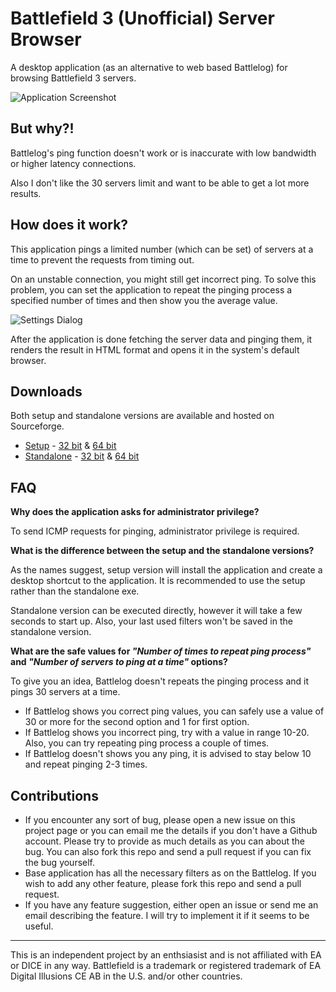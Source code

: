 Battlefield 3 (Unofficial) Server Browser
============================

A desktop application (as an alternative to web based Battlelog) for browsing Battlefield 3 servers.

![Application Screenshot](https://github.com/vivekagr/bf3/raw/master/images/app.png "Battlefield 3 Server Browser")


But why?!
----------

Battlelog's ping function doesn't work or is inaccurate with low bandwidth or higher latency connections.

Also I don't like the 30 servers limit and want to be able to get a lot more results.


How does it work?
------------------

This application pings a limited number (which can be set) of servers at a time to prevent the requests from timing out.

On an unstable connection, you might still get incorrect ping.
To solve this problem, you can set the application to repeat the pinging process a specified number of times and then show you 
the average value.

![Settings Dialog](https://github.com/vivekagr/bf3/raw/master/images/settings.png "Settings Dialog")

After the application is done fetching the server data and pinging them, it renders the result in HTML format and opens it in the system's default browser.


Downloads
----------

Both setup and standalone versions are available and hosted on Sourceforge.

* [Setup](http://sourceforge.net/projects/bf3sb/files/setup/) - [32 bit](http://sourceforge.net/projects/bf3sb/files/setup/bf3sb_setup_32bit.exe/download) & [64 bit](http://sourceforge.net/projects/bf3sb/files/setup/bf3sb_setup_64bit.exe/download)
* [Standalone](http://sourceforge.net/projects/bf3sb/files/standalone/) - [32 bit](http://sourceforge.net/projects/bf3sb/files/standalone/BF3%20Server%20Browser%20%2832-bit%29.exe/download) & [64 bit](http://sourceforge.net/projects/bf3sb/files/standalone/BF3%20Server%20Browser%20%2864-bit%29.exe/download)

FAQ
----

__Why does the application asks for administrator privilege?__

To send ICMP requests for pinging, administrator privilege is required.

__What is the difference between the setup and the standalone versions?__

As the names suggest, setup version will install the application and create a desktop shortcut to the application. It is recommended to use the setup rather than the standalone exe.

Standalone version can be executed directly, however it will take a few seconds to start up. Also, your last used filters won't be saved in the standalone version.

__What are the safe values for *"Number of times to repeat ping process"* and *"Number of servers to ping at a time"* options?__

To give you an idea, Battlelog doesn't repeats the pinging process and it pings 30 servers at a time.
* If Battlelog shows you correct ping values, you can safely use a value of 30 or more for the second option and 1 for first option.
* If Battlelog shows you incorrect ping, try with a value in range 10-20. Also, you can try repeating ping process a couple of times.
* If Battlelog doesn't shows you any ping, it is advised to stay below 10 and repeat pinging 2-3 times.

Contributions
--------------

* If you encounter any sort of bug, please open a new issue on this project page or you can email me the details if you don't have a Github account. Please try to provide as much details as you can about the bug. You can also fork this repo and send a pull request if you can fix the bug yourself.
* Base application has all the necessary filters as on the Battlelog. If you wish to add any other feature, please fork this repo and send a pull request.
* If you have any feature suggestion, either open an issue or send me an email describing the feature. I will try to implement it if it seems to be useful.

---------------------------------

This is an independent project by an enthsiasist and is not affiliated with EA or DICE in any way. Battlefield is a trademark or registered trademark of EA Digital Illusions CE AB in the U.S. and/or other countries.